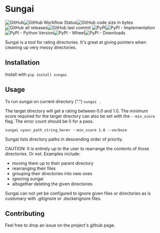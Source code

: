 # Sungai

![GitHub](https://img.shields.io/github/license/hugocartwright/sungai)![GitHub Workflow Status](https://img.shields.io/github/actions/workflow/status/hugocartwright/sungai/tests.yaml)![GitHub code size in bytes](https://img.shields.io/github/languages/code-size/hugocartwright/sungai)![GitHub all releases](https://img.shields.io/github/downloads/hugocartwright/sungai/total)![GitHub last commit](https://img.shields.io/github/last-commit/hugocartwright/sungai)
![PyPI](https://img.shields.io/pypi/v/sungai)![PyPI - Implementation](https://img.shields.io/pypi/implementation/sungai)![PyPI - Python Version](https://img.shields.io/pypi/pyversions/sungai)![PyPI - Wheel](https://img.shields.io/pypi/wheel/sungai)![PyPI - Downloads](https://img.shields.io/pypi/dm/sungai)

Sungai is a tool for rating directories. It's great at giving pointers when cleaning up very messy directories.

## Installation

Install with ```pip install sungai```

## Usage

To run sungai on current directory (".")
```sungai .```

The target directory will get a rating between 0.0 and 1.0. The minimum score required for the target directory can also be set with the ```--min_score``` flag. The error count should be 0 for a pass.

```sungai <your_path_string_here> --min_score 1.0 --verbose```

Sungai lists directory paths in descending order of priority.

CAUTION: It is entirely up to the user to rearrange the contents of those directories. Or not.
Examples include:
- moving them up to their parent directory
- rearranging their files
- grouping their directories into new ones
- ignoring sungai
- altogether deleting the given directories

Sungai can not yet be configured to ignore given files or directories as is customary with .gitignore or .dockerignore files.


## Contributing
Feel free to drop an issue on the project's github page.
